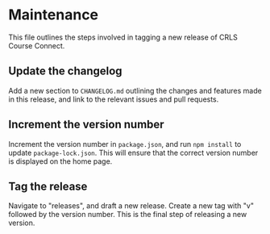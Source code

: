 # Maintenance

This file outlines the steps involved in tagging a new release of CRLS Course Connect.

## Update the changelog

Add a new section to `CHANGELOG.md` outlining the changes and features made in this release, and link to the relevant issues and pull requests.

## Increment the version number

Increment the version number in `package.json`, and run `npm install` to update `package-lock.json`. This will ensure that the correct version number is displayed on the home page.

## Tag the release

Navigate to "releases", and draft a new release. Create a new tag with "v" followed by the version number. This is the final step of releasing a new version.
